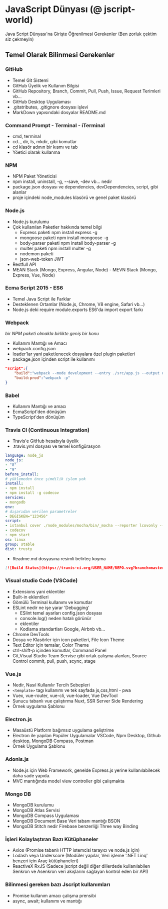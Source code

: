 # JavaScript Dünyası (@ jscript-world)

Java Script Dünyası'na Girişte Öğrenilmesi Gerekenler (Ben zorluk çektim siz çekmeyin)

## Temel Olarak Bilinmesi Gerekenler

### GitHub

* Temel Git Sistemi
* GitHub Üyelik ve Kullanım Bilgisi
* GitHub Repository, Branch, Commit, Pull, Push, Issue, Request Terimleri vb...
* GitHub Desktop Uygulaması
* .gitatributes, .gitignore dosyası işlevi
* MarkDown yapısındaki dosyalar README.md

### Command Prompt - Terminal - iTerminal

* cmd, terminal
* cd.., dir, ls, mkdir, gibi komutlar
* cd klasör adının bir kısmı ve tab
* Yöetici olarak kullanma

### NPM

* NPM Paket Yöneticisi
* npm install, uninstall, -g, --save, -dev vb... nedir
* package.json dosyası ve dependencies, devDependencies, script, gibi alanlar
* proje içindeki node_modules klasörü ve genel paket klasörü

### Node.js

* Node.js kurulumu
* Çok kullanılan Paketler hakkında temel bilgi
	* Express paketi npm install express -g
	* mongoose paketi npm install mongoose -g
	* body-parser paketi npm install body-parser -g
	* multer paketi npm install multer -g
	* nodemon paketi
	* json-web-token JWT
* Restfull API
* MEAN Stack (Mongo, Express, Angular, Node) - MEVN Stack (Mongo, Express, Vue, Node)

### Ecma Script 2015 - ES6

* Temel Java Script ile Farklar
* Desteklenen Ortamlar (Node.js, Chrome, V8 engine, Safari vb...)
* Node.js deki require module.exports ES6'da import export farkı

### Webpack

*bir NPM paketi olmakla birlikte geniş bir konu*

* Kullanım Mantığı ve Amacı
* webpack.config.json
* loader'lar yani paketlenecek dosyalara özel plugin paketleri
* package.json içinden script ile kullanımı

```json
"script":{
	"build":"webpack --mode development --entry ./src/app.js --output dist/bundle.js",
	"build:prod":"webpack -p"
}
```

### Babel

* Kullanım Mantığı ve amacı
* EcmaScript'den dönüşüm
* TypeScript'den dönüşüm

### Travis CI (Continuous Integration)

* Travis'e GitHub hesabıyla üyelik
* .travis.yml dosyası ve temel konfigürasyon

```yml
language: node_js
node_js:
- "8"
- "9"
before_install:
# yüklemeden önce şimdilik işlem yok
install:
- npm install
- npm install -g codecov
services:
- mongodb
env:
# dışarıdan verilen parametreler
- DEGISKEN="123456"
script:
- istanbul cover ./node_modules/mocha/bin/_mocha --reporter lcovonly -- -R spec
- codecov
- npm start
os: linux
group: stable
dist: trusty
```

* Readme.md dosyasına resimli belirteç koyma

```markdown
[![Build Status](https://travis-ci.org/USER_NAME/REPO.svg?branch=master)](https://travis-ci.org/USER_NAME/REPO)
```

### Visual studio Code (VSCode)

* Extensions yani eklentiler
* Built-in eklentileri
* Gömülü Terminal kullanımı ve komutlar
* ESLint nedir ne işe yarar 'Debugging'
	* ESlint temel ayarları config.json dosyası
	* console.log() neden hatalı görünür
	* eklentiler
	* Kodlama standartları Google, Airbnb vb...
* Chrome DevTools
* Dosya ve Klasörler için icon paketleri, File Icon Theme
* Text Editor için temalar, Color Theme
* ctrl-shift-p içinden komutlar, Command Panel
* Git,Visual Studio Team Servise gibi ortak çalışma alanları, Source Control commit, pull, push, scync, stage

### Vue.js

* Nedir, Nasıl Kullanılır Tercih Sebepleri
* `<template>` tagı kullanımı ve tek sayfada js,css,html - pwa
* Vuex, vue-router, vue-cli, vue-loader, Vue DevTool
* Sunucu tabanlı vue çalıştırma Nuxt, SSR Server Side Rendering
* Örnek uygulama Şablonu

### Electron.js

* Masaüstü Platform bağımsız uygulama geliştrime
* Electron ile yapılan Popüler Uygulamalar VSCode, Npm Desktop, Github desktop, MongoDB Compass, Postman
* Örnek Uygulama Şablonu

### Adonis.js

* Node.js için Web Framework, genelde Express.js yerine kullanılabilecek daha sade yapıda.
* MVC mantığında model view controller gibi çalışmakta

### Mongo DB

* MongoDB kurulumu
* MongoDB Atlas Servisi
* MongoDB Compass Uygulaması
* MongoDB Document Base Veri tabanı mantığı BSON
* MongoDB Stitch nedir Firebase benzerliği Three way Binding


### İşleri Kolaylaştıran Bazı Kütüphaneler

* Axios (Promise tabanlı HTTP istemcisi tarayıcı ve node.js için)
* Lodash veya Underscore (Modüler yapılar, Veri işleme '.NET Linq' benzeri için Araç kütüphaneleri)
* ReactiveX RxJS (Sadece jscript değil diğer dillerdede kullanılabilen Senkron ve Asenkron veri akışlarını sağlayan kontrol eden bir API)

### Bilinmesi gereken bazı Jscript kullanımları

* Promise kullanım amacı çalışma prensibi
* async, await; kullanımı ve mantığı
